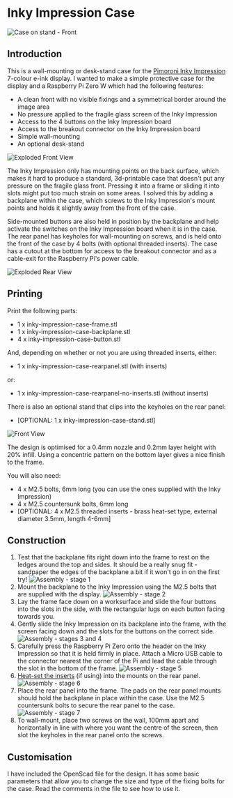 # Inky Impression Case

![Case on stand - Front](img/stand-front.jpg)
## Introduction

This is a wall-mounting or desk-stand case for the [Pimoroni Inky Impression](https://shop.pimoroni.com/products/inky-impression) 7-colour e-ink display. I wanted to make a simple protective case for the display and a Raspberry Pi Zero W which had the following features:

* A clean front with no visible fixings and a symmetrical border around the image area
* No pressure applied to the fragile glass screen of the Inky Impression
* Access to the 4 buttons on the Inky Impression board
* Access to the breakout connector on the Inky Impression board
* Simple wall-mounting
* An optional desk-stand

![Exploded Front View](img/exploded-front.png "Exploded Front View")

The Inky Impression only has mounting points on the back surface, which makes it hard to produce a standard, 3d-printable case that doesn't put any pressure on the fragile glass front. Pressing it into a frame or sliding it into slots might put too much strain on some areas. I solved this by adding a backplane within the case, which screws to the Inky Impression's mount points and holds it slightly away from the front of the case.

Side-mounted buttons are also held in position by the backplane and help activate the switches on the Inky Impression board when it is in the case. The rear panel has keyholes for wall-mounting on screws, and is held onto the front of the case by 4 bolts (with optional threaded inserts). The case has a cutout at the bottom for access to the breakout connector and as a cable-exit for the Raspberry Pi's power cable.

![Exploded Rear View](img/exploded-rear.png "Exploded Rear View")

## Printing

Print the following parts:

* 1 x inky-impression-case-frame.stl
* 1 x inky-impression-case-backplane.stl
* 4 x inky-impression-case-button.stl

And, depending on whether or not you are using threaded inserts, either:

* 1 x inky-impression-case-rearpanel.stl (with inserts)

or:

* 1 x inky-impression-case-rearpanel-no-inserts.stl (without inserts)

There is also an optional stand that clips into the keyholes on the rear panel:

* [OPTIONAL: 1 x inky-impression-case-stand.stl]


![Front View](img/assembled-front.png "Front View")


The design is optimised for a 0.4mm nozzle and 0.2mm layer height with 20% infill. Using a concentric pattern on the bottom layer gives a nice finish to the frame.

You will also need:

* 4 x M2.5 bolts, 6mm long (you can use the ones supplied with the Inky Impression)
* 4 x M2.5 countersunk bolts, 6mm long
* [OPTIONAL: 4 x M2.5 threaded inserts - brass heat-set type, external diameter 3.5mm, length 4-6mm]

## Construction

1. Test that the backplane fits right down into the frame to rest on the ledges around the top and sides. It should be a really snug fit - sandpaper the edges of the backplane a bit if it won't go in on the first try!
![Assembly - stage 1](img/assembly-01.jpg)
2. Mount the backplane to the Inky Impression using the M2.5 bolts that are supplied with the display.
![Assembly - stage 2](img/assembly-02.jpg)
3. Lay the frame face down on a worksurface and slide the four buttons into the slots in the side, with the rectangular lugs on each button facing towards you.
4. Gently slide the Inky Impression on its backplane into the frame, with the screen facing down and the slots for the buttons on the correct side.
![Assembly - stages 3 and 4](img/assembly-03-04.jpg)
5. Carefully press the Raspberry Pi Zero onto the header on the Inky Impression so that it is held firmly in place. Attach a Micro USB cable to the connector nearest the corner of the Pi and lead the cable through the slot in the bottom of the frame.
![Assembly - stage 5](img/assembly-05.jpg)
6. [Heat-set the inserts](https://markforged.com/resources/blog/heat-set-inserts) (if using) into the mounts on the rear panel.
![Assembly - stage 6](img/assembly-06.jpg)
7. Place the rear panel into the frame. The pads on the rear panel mounts should hold the backplane in place within the case. Use the M2.5 countersunk bolts to secure the rear panel to the case.
![Assembly - stage 7](img/assembly-07.jpg)
8. To wall-mount, place two screws on the wall, 100mm apart and horizontally in line with where you want the centre of the screen, then slot the keyholes in the rear panel onto the screws.

## Customisation

I have included the OpenScad file for the design. It has some basic parameters that allow you to change the size and type of the fixing bolts for the case. Read the comments in the file to see how to use it.
